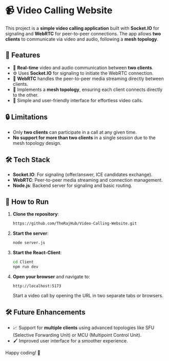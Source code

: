# 📹 Video Calling Website

This project is a **simple video calling application** built with **Socket.IO** for signaling and **WebRTC** for peer-to-peer connections. The app allows **two clients** to communicate via video and audio, following a **mesh topology**.

## 🚀 Features

- 🔄 **Real-time** video and audio communication between **two clients**.
- ⚙️ Uses **Socket.IO** for signaling to initiate the WebRTC connection.
- 🔗 **WebRTC** handles the peer-to-peer media streaming directly between clients.
- 🧩 Implements a **mesh topology**, ensuring each client connects directly to the other.
- 🎨 Simple and user-friendly interface for effortless video calls.

## 🔒 Limitations

- Only **two clients** can participate in a call at any given time.
- **No support for more than two clients** in a single session due to the mesh topology design.

## 🛠️ Tech Stack

- **Socket.IO**: For signaling (offer/answer, ICE candidates exchange).
- **WebRTC**: Peer-to-peer media streaming and connection management.
- **Node.js**: Backend server for signaling and basic routing.

## 📝 How to Run

1. **Clone the repository**:
    ```bash
    https://github.com/TheRajHub/Video-Calling-Website.git
    ```

2. **Start the server**:
    ```bash
    node server.js
    ```

3. **Start the React-Client**:
    ```bash
    cd Client
    npm run dev
    ```

4. **Open your browser** and navigate to:
    ```
    http://localhost:5173
    ```
   Start a video call by opening the URL in two separate tabs or browsers.

## 🛠️ Future Enhancements

- 📈 Support for **multiple clients** using advanced topologies like SFU (Selective Forwarding Unit) or MCU (Multipoint Control Unit).
- 🖌️ Improved user interface for a smoother experience.



Happy coding! 🎉
